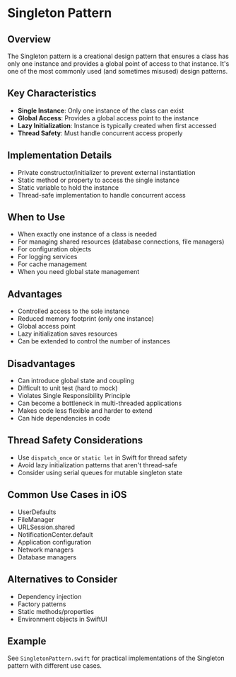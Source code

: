 # Singleton Pattern

## Overview
The Singleton pattern is a creational design pattern that ensures a class has only one instance and provides a global point of access to that instance. It's one of the most commonly used (and sometimes misused) design patterns.

## Key Characteristics
- **Single Instance**: Only one instance of the class can exist
- **Global Access**: Provides a global access point to the instance
- **Lazy Initialization**: Instance is typically created when first accessed
- **Thread Safety**: Must handle concurrent access properly

## Implementation Details
- Private constructor/initializer to prevent external instantiation
- Static method or property to access the single instance
- Static variable to hold the instance
- Thread-safe implementation to handle concurrent access

## When to Use
- When exactly one instance of a class is needed
- For managing shared resources (database connections, file managers)
- For configuration objects
- For logging services
- For cache management
- When you need global state management

## Advantages
- Controlled access to the sole instance
- Reduced memory footprint (only one instance)
- Global access point
- Lazy initialization saves resources
- Can be extended to control the number of instances

## Disadvantages
- Can introduce global state and coupling
- Difficult to unit test (hard to mock)
- Violates Single Responsibility Principle
- Can become a bottleneck in multi-threaded applications
- Makes code less flexible and harder to extend
- Can hide dependencies in code

## Thread Safety Considerations
- Use `dispatch_once` or `static let` in Swift for thread safety
- Avoid lazy initialization patterns that aren't thread-safe
- Consider using serial queues for mutable singleton state

## Common Use Cases in iOS
- UserDefaults
- FileManager
- URLSession.shared
- NotificationCenter.default
- Application configuration
- Network managers
- Database managers

## Alternatives to Consider
- Dependency injection
- Factory patterns
- Static methods/properties
- Environment objects in SwiftUI

## Example
See `SingletonPattern.swift` for practical implementations of the Singleton pattern with different use cases.